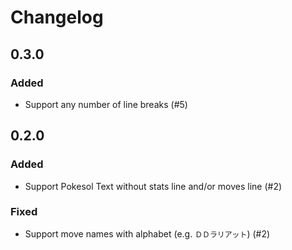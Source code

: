 # Changelog

## 0.3.0

### Added

- Support any number of line breaks (#5)

## 0.2.0

### Added

- Support Pokesol Text without stats line and/or moves line (#2)

### Fixed

- Support move names with alphabet (e.g. `ＤＤラリアット`) (#2)

